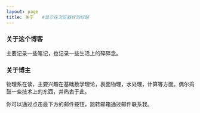 ```yaml
---
layout: page
title: 关于   #显示在浏览器栏的标题
---
```

### **关于这个博客**

主要记录一些笔记，也记录一些生活上的碎碎念。

### **关于博主**

物理系在读，主要兴趣在基础数学理论，表面物理，水处理，计算等方面。偶尔捣鼓一些技术上的东西，并热衷于此。

你可以通过点击最下方的邮件按钮，跳转邮箱通过邮件联系我。
